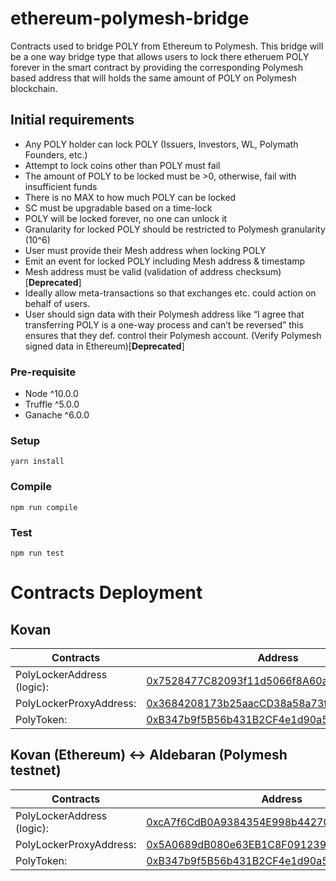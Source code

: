 # ethereum-polymesh-bridge
Contracts used to bridge POLY from Ethereum to Polymesh. This bridge will be a one way bridge type that allows users to lock there etheruem POLY forever in the smart contract by providing the corresponding Polymesh based address that will holds the same amount of POLY on Polymesh blockchain.  

## Initial requirements
* Any POLY holder can lock POLY (Issuers, Investors, WL, Polymath Founders, etc.)
* Attempt to lock coins other than POLY must fail
* The amount of POLY to be locked must be >0, otherwise, fail with insufficient funds
* There is no MAX to how much POLY can be locked
* SC must be upgradable based on a time-lock
* POLY will be locked forever, no one can unlock it
* Granularity for locked POLY should be restricted to Polymesh granularity (10^6)
* User must provide their Mesh address when locking POLY
* Emit an event for locked POLY including Mesh address & timestamp
* Mesh address must be valid (validation of address checksum)[**Deprecated**]
* Ideally allow meta-transactions so that exchanges etc. could action on behalf of users.
* User should sign data with their Polymesh address like “I agree that transferring POLY is a one-way process and can’t be reversed”
this ensures that they def. control their Polymesh account. (Verify Polymesh signed data in Ethereum)[**Deprecated**]


### Pre-requisite
* Node ^10.0.0
* Truffle ^5.0.0
* Ganache ^6.0.0

### Setup
```
yarn install
```

### Compile
```
npm run compile
```

### Test
```
npm run test
```
# Contracts Deployment

## Kovan

| Contracts | Address |
|------------|--------|
|PolyLockerAddress (logic): | [0x7528477C82093f11d5066f8A60ac9f9cB62B5A34](https://kovan.etherscan.io/address/0x7528477C82093f11d5066f8A60ac9f9cB62B5A34)|
|PolyLockerProxyAddress: | [0x3684208173b25aacCD38a58a73f66184f5667C11](https://kovan.etherscan.io/address/0x3684208173b25aacCD38a58a73f66184f5667C11) |
|PolyToken: | [0xB347b9f5B56b431B2CF4e1d90a5995f7519ca792](https://kovan.etherscan.io/address/0xB347b9f5B56b431B2CF4e1d90a5995f7519ca792) |

## Kovan (Ethereum) <-> Aldebaran (Polymesh testnet)

| Contracts | Address |
|------------|--------|
|PolyLockerAddress (logic): | [0xcA7f6CdB0A9384354E998b44270E8b490C772b78](https://kovan.etherscan.io/address/0xcA7f6CdB0A9384354E998b44270E8b490C772b78)|
|PolyLockerProxyAddress: | [0x5A0689dB080e63EB1C8F091239B9532Db10B0206](https://kovan.etherscan.io/address/0x5A0689dB080e63EB1C8F091239B9532Db10B0206) |
|PolyToken: | [0xB347b9f5B56b431B2CF4e1d90a5995f7519ca792](https://kovan.etherscan.io/address/0xB347b9f5B56b431B2CF4e1d90a5995f7519ca792) |
